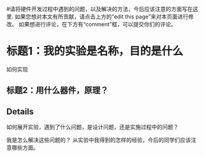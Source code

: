 #请将硬件开发过程中遇到的问题，以及解决的方法，今后应该注意的方面写在这里.
如果您想对本文有所贡献，请点击上方的“edit this page”来对本页面进行修改。
如果想进行评论，在下方有“comment”框，可以提交你们的评论。


# 标题1：我的实验是名称，目的是什么 #
如何实现


## 标题2：用什么器件，原理？ ##


## Details ##

如何展开实验，遇到了什么问题，是设计问题，还是实施过程中的问题？


我是怎么解决这些问题的？
从实验中我得到的怎样的经验，今后的同学们应该注意哪些方面。